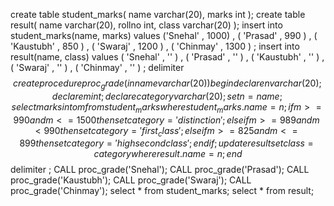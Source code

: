 create table student_marks(
    name varchar(20),
    marks int
); 
create table result(
    name varchar(20),
    rollno int,
    class varchar(20)
);
insert into student_marks(name, marks)
values ('Snehal' , 1000) , 
( 'Prasad' , 990 ) , 
( 'Kaustubh' , 850 ) , 
( 'Swaraj' , 1200 ) , 
( 'Chinmay' , 1300 ) ; 
insert into result(name, class) 
values ( 'Snehal' , '' ) , 
( 'Prasad' , '' ) , 
( 'Kaustubh' , '' ) , 
( 'Swaraj' , '' ) , 
( 'Chinmay' , '' ) ; 
delimiter $$
create procedure proc_grade(in name varchar(20))
begin
declare n varchar(20);
declare m int;
declare category varchar(20) ;
set n = name;
select marks into m from student_marks where student_marks.name = n;
if m >= 990 and m <= 1500 then
    set category = 'distinction';
elseif m >= 989 and m < 990 then
    set category = 'first_class';
elseif m >= 825 and m <= 899 then
    set category = 'high second class';
end if;
update result set class = category where result.name = n;
end
$$
delimiter ;
CALL proc_grade('Snehal');
CALL proc_grade('Prasad');
CALL proc_grade('Kaustubh');
CALL proc_grade('Swaraj');
CALL proc_grade('Chinmay');
select * from student_marks;
select * from result;
